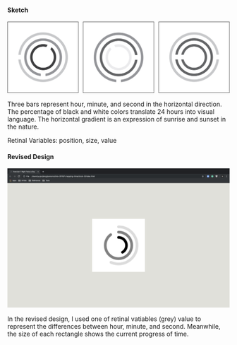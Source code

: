 #### Sketch
![illustrative images](./clock-3-original.png)

Three bars represent hour, minute, and second in the horizontal direction. The percentage of black and white colors translate 24 hours into visual language. The horizontal gradient is an expression of sunrise and sunset in the nature.

Retinal Variables: position, size, value

#### Revised Design
![illustrative images](./clock-3-revised.png)

In the revised design, I used one of retinal vatiables (grey) value to represent the differences between hour, minute, and second. Meanwhile, the size of each rectangle shows the current progress of time.
